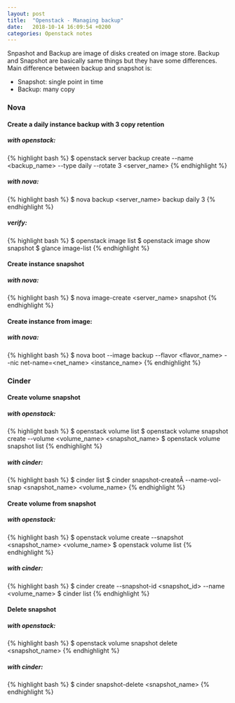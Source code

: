 ```yaml
---
layout: post
title:  "Openstack - Managing backup"
date:   2018-10-14 16:09:54 +0200
categories: Openstack notes
---
```


Snpashot and Backup are image of disks created on image store.
Backup and Snapshot are basically same things but they have some differences.
Main difference between backup and snapshot is:

* Snapshot: single point in time
* Backup: many copy
 
### Nova

#### Create a daily instance backup with 3 copy retention

##### with openstack:

{% highlight bash %}
$ openstack server backup create --name <backup_name> --type daily --rotate 3 <server_name>
{% endhighlight %}

##### with nova:

{% highlight bash %}
$ nova backup <server_name> backup daily 3
{% endhighlight %}

##### verify:

{% highlight bash %}
$ openstack image list
$ openstack image show snapshot
$ glance image-list
{% endhighlight %}

#### Create instance snapshot

##### with nova:

{% highlight bash %}
$ nova image-create <server_name> snapshot
{% endhighlight %}

#### Create instance from image:

##### with nova:

{% highlight bash %}
$ nova boot --image backup --flavor <flavor_name> --nic net-name=<net_name> <instance_name>
{% endhighlight %}

### Cinder

#### Create volume snapshot

##### with openstack:

{% highlight bash %}
$ openstack volume list
$ openstack volume snapshot create --volume <volume_name> <snapshot_name>
$ openstack volume snapshot list
{% endhighlight %}

##### with cinder:

{% highlight bash %}
$ cinder list
$ cinder snapshot-createÂ --name-vol-snap <snapshot_name> <volume_name>
{% endhighlight %}

#### Create volume from snapshot

##### with openstack:

{% highlight bash %}
$ openstack volume create --snapshot <snapshot_name> <volume_name>
$ openstack volume list
{% endhighlight %}

##### with cinder:

{% highlight bash %}
$ cinder create --snapshot-id <snapshot_id> --name <volume_name> <size>
$ cinder list
{% endhighlight %}

#### Delete snapshot

##### with openstack:

{% highlight bash %}
$ openstack volume snapshot delete <snapshot_name>
{% endhighlight %}

##### with cinder:

{% highlight bash %}
$ cinder snapshot-delete <snapshot_name>
{% endhighlight %}

